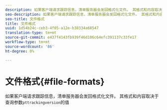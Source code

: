 ```yaml
---
description: 如果客户端请求跟踪信息，清单服务器会发回格式化文件。 其格式和内容取决于查询参数pttrackingversion的值
seo-description: 如果客户端请求跟踪信息，清单服务器会发回格式化文件。 其格式和内容取决于查询参数pttrackingversion的值
seo-title: 文件格式
title: 文件格式
uuid: 1d54b24c-ceb3-4f05-a12e-b38334a68547
translation-type: tm+mt
source-git-commit: e437f4143fb939f46d106c64efc391137c33fe17
workflow-type: tm+mt
source-wordcount: '86'
ht-degree: 0%

---
```



# 文件格式{#file-formats}

如果客户端请求跟踪信息，清单服务器会发回格式化文件。 其格式和内容取决于查询参数`pttrackingversion`的值